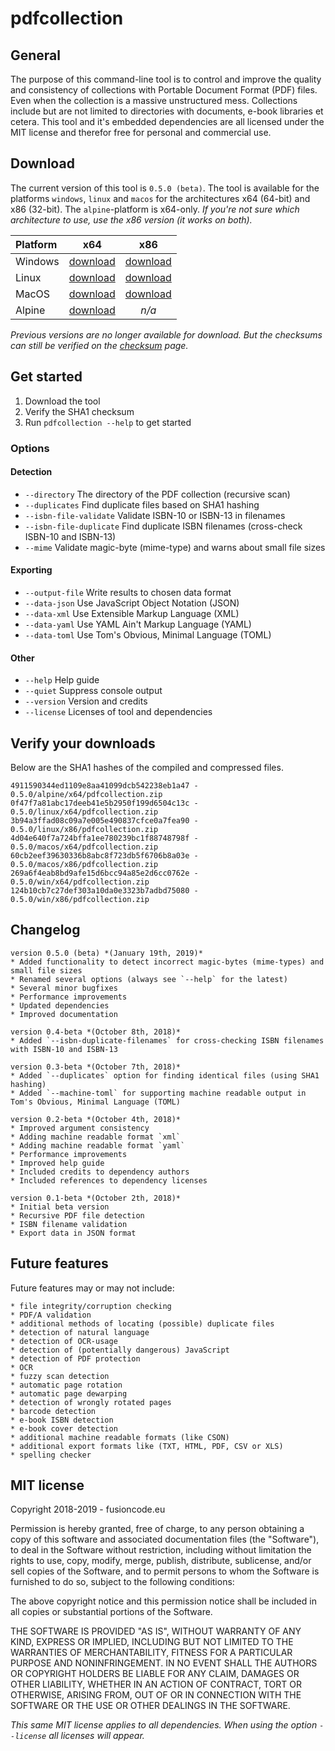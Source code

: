 # pdfcollection
## General
The purpose of this command-line tool is to control and improve the quality and consistency of collections with Portable Document Format (PDF) files. Even when the collection is a massive unstructured mess. Collections include but are not limited to directories with documents, e-book libraries et cetera. This tool and it's embedded dependencies are all licensed under the MIT license and therefor free for personal and commercial use.

## Download
The current version of this tool is `0.5.0 (beta)`. The tool is available for the platforms `windows`, `linux` and `macos` for the architectures x64 (64-bit) and x86 (32-bit). The `alpine`-platform is x64-only. *If you're not sure which architecture to use, use the x86 version (it works on both).*

**Platform** | **x64**       | **x86**
:----------- |:-------------:| :-----------:
Windows      | [download](/docs/pdfcollection/downloads/0.5.0/win/x64/pdfcollection.zip) | [download](/docs/pdfcollection/downloads/0.5.0/win/x86/pdfcollection.zip)
Linux        | [download](/docs/pdfcollection/downloads/0.5.0/linux/x64/pdfcollection.zip) | [download](/docs/pdfcollection/downloads/0.5.0/linux/x86/pdfcollection.zip)
MacOS        | [download](/docs/pdfcollection/downloads/0.5.0/macos/x64/pdfcollection.zip) | [download](/docs/pdfcollection/downloads/0.5.0/macos/x86/pdfcollection.zip)
Alpine       | [download](/docs/pdfcollection/downloads/0.5.0/alpine/x64/pdfcollection.zip) | *n/a*

*Previous versions are no longer available for download. But the checksums can still be verified on the [checksum](/docs/pdfcollection/checksums) page.*

## Get started
1. Download the tool
2. Verify the SHA1 checksum
3. Run `pdfcollection --help` to get started

### Options
#### Detection
* `--directory` The directory of the PDF collection (recursive scan)
* `--duplicates` Find duplicate files based on SHA1 hashing
* `--isbn-file-validate` Validate ISBN-10 or ISBN-13 in filenames
* `--isbn-file-duplicate` Find duplicate ISBN filenames (cross-check ISBN-10 and ISBN-13)
* `--mime` Validate magic-byte (mime-type) and warns about small file sizes

#### Exporting
* `--output-file` Write results to chosen data format
* `--data-json` Use JavaScript Object Notation (JSON)
* `--data-xml` Use Extensible Markup Language (XML)
* `--data-yaml` Use YAML Ain't Markup Language (YAML)
* `--data-toml` Use Tom's Obvious, Minimal Language (TOML)

#### Other
* `--help` Help guide
* `--quiet` Suppress console output
* `--version` Version and credits
* `--license` Licenses of tool and dependencies

## Verify your downloads
Below are the SHA1 hashes of the compiled and compressed files.

    4911590344ed1109e8aa41099dcb542238eb1a47 - 0.5.0/alpine/x64/pdfcollection.zip
    0f47f7a81abc17deeb41e5b2950f199d6504c13c - 0.5.0/linux/x64/pdfcollection.zip
    3b94a3ffad08c09a7e005e490837cfce0a7fea90 - 0.5.0/linux/x86/pdfcollection.zip
    4d04e640f7a724bffa1ee780239bc1f88748798f - 0.5.0/macos/x64/pdfcollection.zip
    60cb2eef39630336b8abc8f723db5f6706b8a03e - 0.5.0/macos/x86/pdfcollection.zip
    269a6f4eab8bd9afe15d6bcc94a85e2d6cc0762e - 0.5.0/win/x64/pdfcollection.zip
    124b10cb7c27def303a10da0e3323b7adbd75080 - 0.5.0/win/x86/pdfcollection.zip

## Changelog
    version 0.5.0 (beta) *(January 19th, 2019)*
    * Added functionality to detect incorrect magic-bytes (mime-types) and small file sizes
    * Renamed several options (always see `--help` for the latest)
    * Several minor bugfixes
    * Performance improvements
    * Updated dependencies
    * Improved documentation

    version 0.4-beta *(October 8th, 2018)*
    * Added `--isbn-duplicate-filenames` for cross-checking ISBN filenames with ISBN-10 and ISBN-13

    version 0.3-beta *(October 7th, 2018)*
    * Added `--duplicates` option for finding identical files (using SHA1 hashing)
    * Added `--machine-toml` for supporting machine readable output in Tom's Obvious, Minimal Language (TOML)

    version 0.2-beta *(October 4th, 2018)*
    * Improved argument consistency
    * Adding machine readable format `xml`
    * Adding machine readable format `yaml`
    * Performance improvements
    * Improved help guide
    * Included credits to dependency authors
    * Included references to dependency licenses

    version 0.1-beta *(October 2th, 2018)*
    * Initial beta version
    * Recursive PDF file detection
    * ISBN filename validation
    * Export data in JSON format

## Future features
Future features may or may not include:

    * file integrity/corruption checking
    * PDF/A validation
    * additional methods of locating (possible) duplicate files
    * detection of natural language
    * detection of OCR-usage
    * detection of (potentially dangerous) JavaScript
    * detection of PDF protection
    * OCR
    * fuzzy scan detection
    * automatic page rotation
    * automatic page dewarping
    * detection of wrongly rotated pages
    * barcode detection
    * e-book ISBN detection
    * e-book cover detection
    * additional machine readable formats (like CSON)
    * additional export formats like (TXT, HTML, PDF, CSV or XLS)
    * spelling checker

## MIT license
Copyright 2018-2019 - fusioncode.eu

Permission is hereby granted, free of charge, to any person obtaining a copy of this software and associated documentation files (the "Software"), to deal in the Software without restriction, including without limitation the rights to use, copy, modify, merge, publish, distribute, sublicense, and/or sell copies of the Software, and to permit persons to whom the Software is furnished to do so, subject to the following conditions:

The above copyright notice and this permission notice shall be included in all copies or substantial portions of the Software.

THE SOFTWARE IS PROVIDED "AS IS", WITHOUT WARRANTY OF ANY KIND, EXPRESS OR IMPLIED, INCLUDING BUT NOT LIMITED TO THE WARRANTIES OF MERCHANTABILITY, FITNESS FOR A PARTICULAR PURPOSE AND NONINFRINGEMENT. IN NO EVENT SHALL THE AUTHORS OR COPYRIGHT HOLDERS BE LIABLE FOR ANY CLAIM, DAMAGES OR OTHER LIABILITY, WHETHER IN AN ACTION OF CONTRACT, TORT OR OTHERWISE, ARISING FROM, OUT OF OR IN CONNECTION WITH THE SOFTWARE OR THE USE OR OTHER DEALINGS IN THE SOFTWARE.

*This same MIT license applies to all dependencies. When using the option `--license` all licenses will appear.*
